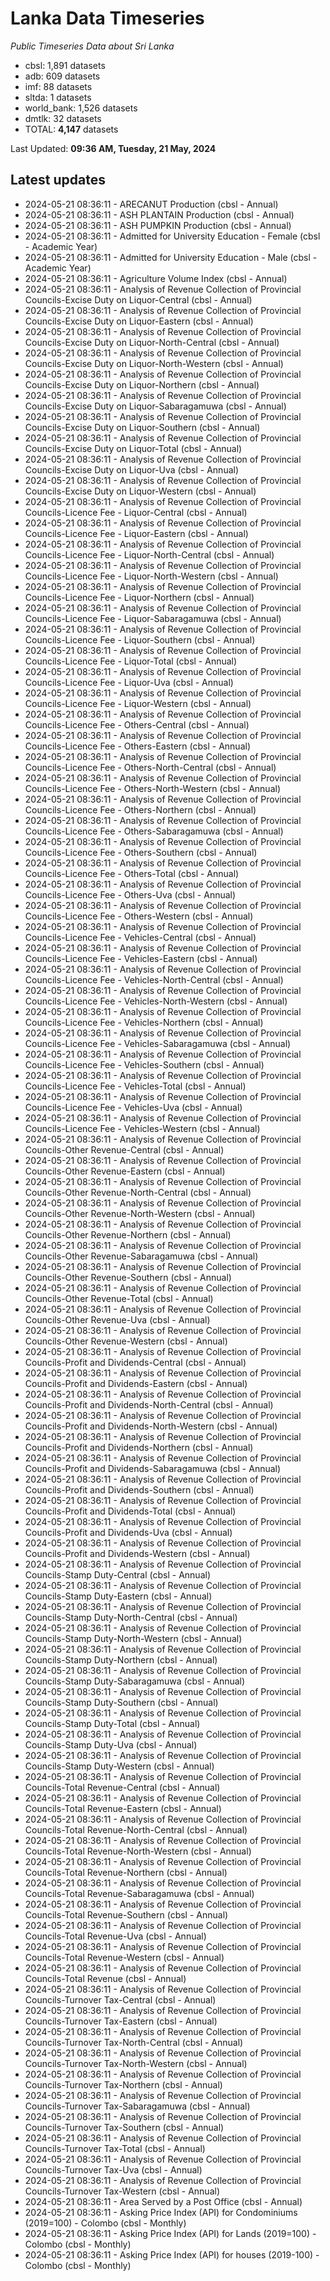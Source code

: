 # Lanka Data Timeseries
*Public Timeseries Data about Sri Lanka*

* cbsl: 1,891 datasets
* adb: 609 datasets
* imf: 88 datasets
* sltda: 1 datasets
* world_bank: 1,526 datasets
* dmtlk: 32 datasets
* TOTAL: **4,147** datasets

Last Updated: **09:36 AM, Tuesday, 21 May, 2024**

## Latest updates

* 2024-05-21 08:36:11 - ARECANUT Production (cbsl - Annual)
* 2024-05-21 08:36:11 - ASH PLANTAIN Production (cbsl - Annual)
* 2024-05-21 08:36:11 - ASH PUMPKIN Production (cbsl - Annual)
* 2024-05-21 08:36:11 - Admitted for University Education - Female (cbsl - Academic Year)
* 2024-05-21 08:36:11 - Admitted for University Education - Male (cbsl - Academic Year)
* 2024-05-21 08:36:11 - Agriculture Volume Index (cbsl - Annual)
* 2024-05-21 08:36:11 - Analysis of Revenue Collection of Provincial Councils-Excise Duty on Liquor-Central (cbsl - Annual)
* 2024-05-21 08:36:11 - Analysis of Revenue Collection of Provincial Councils-Excise Duty on Liquor-Eastern (cbsl - Annual)
* 2024-05-21 08:36:11 - Analysis of Revenue Collection of Provincial Councils-Excise Duty on Liquor-North-Central (cbsl - Annual)
* 2024-05-21 08:36:11 - Analysis of Revenue Collection of Provincial Councils-Excise Duty on Liquor-North-Western (cbsl - Annual)
* 2024-05-21 08:36:11 - Analysis of Revenue Collection of Provincial Councils-Excise Duty on Liquor-Northern (cbsl - Annual)
* 2024-05-21 08:36:11 - Analysis of Revenue Collection of Provincial Councils-Excise Duty on Liquor-Sabaragamuwa (cbsl - Annual)
* 2024-05-21 08:36:11 - Analysis of Revenue Collection of Provincial Councils-Excise Duty on Liquor-Southern (cbsl - Annual)
* 2024-05-21 08:36:11 - Analysis of Revenue Collection of Provincial Councils-Excise Duty on Liquor-Total (cbsl - Annual)
* 2024-05-21 08:36:11 - Analysis of Revenue Collection of Provincial Councils-Excise Duty on Liquor-Uva (cbsl - Annual)
* 2024-05-21 08:36:11 - Analysis of Revenue Collection of Provincial Councils-Excise Duty on Liquor-Western (cbsl - Annual)
* 2024-05-21 08:36:11 - Analysis of Revenue Collection of Provincial Councils-Licence Fee - Liquor-Central (cbsl - Annual)
* 2024-05-21 08:36:11 - Analysis of Revenue Collection of Provincial Councils-Licence Fee - Liquor-Eastern (cbsl - Annual)
* 2024-05-21 08:36:11 - Analysis of Revenue Collection of Provincial Councils-Licence Fee - Liquor-North-Central (cbsl - Annual)
* 2024-05-21 08:36:11 - Analysis of Revenue Collection of Provincial Councils-Licence Fee - Liquor-North-Western (cbsl - Annual)
* 2024-05-21 08:36:11 - Analysis of Revenue Collection of Provincial Councils-Licence Fee - Liquor-Northern (cbsl - Annual)
* 2024-05-21 08:36:11 - Analysis of Revenue Collection of Provincial Councils-Licence Fee - Liquor-Sabaragamuwa (cbsl - Annual)
* 2024-05-21 08:36:11 - Analysis of Revenue Collection of Provincial Councils-Licence Fee - Liquor-Southern (cbsl - Annual)
* 2024-05-21 08:36:11 - Analysis of Revenue Collection of Provincial Councils-Licence Fee - Liquor-Total (cbsl - Annual)
* 2024-05-21 08:36:11 - Analysis of Revenue Collection of Provincial Councils-Licence Fee - Liquor-Uva (cbsl - Annual)
* 2024-05-21 08:36:11 - Analysis of Revenue Collection of Provincial Councils-Licence Fee - Liquor-Western (cbsl - Annual)
* 2024-05-21 08:36:11 - Analysis of Revenue Collection of Provincial Councils-Licence Fee - Others-Central (cbsl - Annual)
* 2024-05-21 08:36:11 - Analysis of Revenue Collection of Provincial Councils-Licence Fee - Others-Eastern (cbsl - Annual)
* 2024-05-21 08:36:11 - Analysis of Revenue Collection of Provincial Councils-Licence Fee - Others-North-Central (cbsl - Annual)
* 2024-05-21 08:36:11 - Analysis of Revenue Collection of Provincial Councils-Licence Fee - Others-North-Western (cbsl - Annual)
* 2024-05-21 08:36:11 - Analysis of Revenue Collection of Provincial Councils-Licence Fee - Others-Northern (cbsl - Annual)
* 2024-05-21 08:36:11 - Analysis of Revenue Collection of Provincial Councils-Licence Fee - Others-Sabaragamuwa (cbsl - Annual)
* 2024-05-21 08:36:11 - Analysis of Revenue Collection of Provincial Councils-Licence Fee - Others-Southern (cbsl - Annual)
* 2024-05-21 08:36:11 - Analysis of Revenue Collection of Provincial Councils-Licence Fee - Others-Total (cbsl - Annual)
* 2024-05-21 08:36:11 - Analysis of Revenue Collection of Provincial Councils-Licence Fee - Others-Uva (cbsl - Annual)
* 2024-05-21 08:36:11 - Analysis of Revenue Collection of Provincial Councils-Licence Fee - Others-Western (cbsl - Annual)
* 2024-05-21 08:36:11 - Analysis of Revenue Collection of Provincial Councils-Licence Fee - Vehicles-Central (cbsl - Annual)
* 2024-05-21 08:36:11 - Analysis of Revenue Collection of Provincial Councils-Licence Fee - Vehicles-Eastern (cbsl - Annual)
* 2024-05-21 08:36:11 - Analysis of Revenue Collection of Provincial Councils-Licence Fee - Vehicles-North-Central (cbsl - Annual)
* 2024-05-21 08:36:11 - Analysis of Revenue Collection of Provincial Councils-Licence Fee - Vehicles-North-Western (cbsl - Annual)
* 2024-05-21 08:36:11 - Analysis of Revenue Collection of Provincial Councils-Licence Fee - Vehicles-Northern (cbsl - Annual)
* 2024-05-21 08:36:11 - Analysis of Revenue Collection of Provincial Councils-Licence Fee - Vehicles-Sabaragamuwa (cbsl - Annual)
* 2024-05-21 08:36:11 - Analysis of Revenue Collection of Provincial Councils-Licence Fee - Vehicles-Southern (cbsl - Annual)
* 2024-05-21 08:36:11 - Analysis of Revenue Collection of Provincial Councils-Licence Fee - Vehicles-Total (cbsl - Annual)
* 2024-05-21 08:36:11 - Analysis of Revenue Collection of Provincial Councils-Licence Fee - Vehicles-Uva (cbsl - Annual)
* 2024-05-21 08:36:11 - Analysis of Revenue Collection of Provincial Councils-Licence Fee - Vehicles-Western (cbsl - Annual)
* 2024-05-21 08:36:11 - Analysis of Revenue Collection of Provincial Councils-Other Revenue-Central (cbsl - Annual)
* 2024-05-21 08:36:11 - Analysis of Revenue Collection of Provincial Councils-Other Revenue-Eastern (cbsl - Annual)
* 2024-05-21 08:36:11 - Analysis of Revenue Collection of Provincial Councils-Other Revenue-North-Central (cbsl - Annual)
* 2024-05-21 08:36:11 - Analysis of Revenue Collection of Provincial Councils-Other Revenue-North-Western (cbsl - Annual)
* 2024-05-21 08:36:11 - Analysis of Revenue Collection of Provincial Councils-Other Revenue-Northern (cbsl - Annual)
* 2024-05-21 08:36:11 - Analysis of Revenue Collection of Provincial Councils-Other Revenue-Sabaragamuwa (cbsl - Annual)
* 2024-05-21 08:36:11 - Analysis of Revenue Collection of Provincial Councils-Other Revenue-Southern (cbsl - Annual)
* 2024-05-21 08:36:11 - Analysis of Revenue Collection of Provincial Councils-Other Revenue-Total (cbsl - Annual)
* 2024-05-21 08:36:11 - Analysis of Revenue Collection of Provincial Councils-Other Revenue-Uva (cbsl - Annual)
* 2024-05-21 08:36:11 - Analysis of Revenue Collection of Provincial Councils-Other Revenue-Western (cbsl - Annual)
* 2024-05-21 08:36:11 - Analysis of Revenue Collection of Provincial Councils-Profit and Dividends-Central (cbsl - Annual)
* 2024-05-21 08:36:11 - Analysis of Revenue Collection of Provincial Councils-Profit and Dividends-Eastern (cbsl - Annual)
* 2024-05-21 08:36:11 - Analysis of Revenue Collection of Provincial Councils-Profit and Dividends-North-Central (cbsl - Annual)
* 2024-05-21 08:36:11 - Analysis of Revenue Collection of Provincial Councils-Profit and Dividends-North-Western (cbsl - Annual)
* 2024-05-21 08:36:11 - Analysis of Revenue Collection of Provincial Councils-Profit and Dividends-Northern (cbsl - Annual)
* 2024-05-21 08:36:11 - Analysis of Revenue Collection of Provincial Councils-Profit and Dividends-Sabaragamuwa (cbsl - Annual)
* 2024-05-21 08:36:11 - Analysis of Revenue Collection of Provincial Councils-Profit and Dividends-Southern (cbsl - Annual)
* 2024-05-21 08:36:11 - Analysis of Revenue Collection of Provincial Councils-Profit and Dividends-Total (cbsl - Annual)
* 2024-05-21 08:36:11 - Analysis of Revenue Collection of Provincial Councils-Profit and Dividends-Uva (cbsl - Annual)
* 2024-05-21 08:36:11 - Analysis of Revenue Collection of Provincial Councils-Profit and Dividends-Western (cbsl - Annual)
* 2024-05-21 08:36:11 - Analysis of Revenue Collection of Provincial Councils-Stamp Duty-Central (cbsl - Annual)
* 2024-05-21 08:36:11 - Analysis of Revenue Collection of Provincial Councils-Stamp Duty-Eastern (cbsl - Annual)
* 2024-05-21 08:36:11 - Analysis of Revenue Collection of Provincial Councils-Stamp Duty-North-Central (cbsl - Annual)
* 2024-05-21 08:36:11 - Analysis of Revenue Collection of Provincial Councils-Stamp Duty-North-Western (cbsl - Annual)
* 2024-05-21 08:36:11 - Analysis of Revenue Collection of Provincial Councils-Stamp Duty-Northern (cbsl - Annual)
* 2024-05-21 08:36:11 - Analysis of Revenue Collection of Provincial Councils-Stamp Duty-Sabaragamuwa (cbsl - Annual)
* 2024-05-21 08:36:11 - Analysis of Revenue Collection of Provincial Councils-Stamp Duty-Southern (cbsl - Annual)
* 2024-05-21 08:36:11 - Analysis of Revenue Collection of Provincial Councils-Stamp Duty-Total (cbsl - Annual)
* 2024-05-21 08:36:11 - Analysis of Revenue Collection of Provincial Councils-Stamp Duty-Uva (cbsl - Annual)
* 2024-05-21 08:36:11 - Analysis of Revenue Collection of Provincial Councils-Stamp Duty-Western (cbsl - Annual)
* 2024-05-21 08:36:11 - Analysis of Revenue Collection of Provincial Councils-Total Revenue-Central (cbsl - Annual)
* 2024-05-21 08:36:11 - Analysis of Revenue Collection of Provincial Councils-Total Revenue-Eastern (cbsl - Annual)
* 2024-05-21 08:36:11 - Analysis of Revenue Collection of Provincial Councils-Total Revenue-North-Central (cbsl - Annual)
* 2024-05-21 08:36:11 - Analysis of Revenue Collection of Provincial Councils-Total Revenue-North-Western (cbsl - Annual)
* 2024-05-21 08:36:11 - Analysis of Revenue Collection of Provincial Councils-Total Revenue-Northern (cbsl - Annual)
* 2024-05-21 08:36:11 - Analysis of Revenue Collection of Provincial Councils-Total Revenue-Sabaragamuwa (cbsl - Annual)
* 2024-05-21 08:36:11 - Analysis of Revenue Collection of Provincial Councils-Total Revenue-Southern (cbsl - Annual)
* 2024-05-21 08:36:11 - Analysis of Revenue Collection of Provincial Councils-Total Revenue-Uva (cbsl - Annual)
* 2024-05-21 08:36:11 - Analysis of Revenue Collection of Provincial Councils-Total Revenue-Western (cbsl - Annual)
* 2024-05-21 08:36:11 - Analysis of Revenue Collection of Provincial Councils-Total Revenue (cbsl - Annual)
* 2024-05-21 08:36:11 - Analysis of Revenue Collection of Provincial Councils-Turnover Tax-Central (cbsl - Annual)
* 2024-05-21 08:36:11 - Analysis of Revenue Collection of Provincial Councils-Turnover Tax-Eastern (cbsl - Annual)
* 2024-05-21 08:36:11 - Analysis of Revenue Collection of Provincial Councils-Turnover Tax-North-Central (cbsl - Annual)
* 2024-05-21 08:36:11 - Analysis of Revenue Collection of Provincial Councils-Turnover Tax-North-Western (cbsl - Annual)
* 2024-05-21 08:36:11 - Analysis of Revenue Collection of Provincial Councils-Turnover Tax-Northern (cbsl - Annual)
* 2024-05-21 08:36:11 - Analysis of Revenue Collection of Provincial Councils-Turnover Tax-Sabaragamuwa (cbsl - Annual)
* 2024-05-21 08:36:11 - Analysis of Revenue Collection of Provincial Councils-Turnover Tax-Southern (cbsl - Annual)
* 2024-05-21 08:36:11 - Analysis of Revenue Collection of Provincial Councils-Turnover Tax-Total (cbsl - Annual)
* 2024-05-21 08:36:11 - Analysis of Revenue Collection of Provincial Councils-Turnover Tax-Uva (cbsl - Annual)
* 2024-05-21 08:36:11 - Analysis of Revenue Collection of Provincial Councils-Turnover Tax-Western (cbsl - Annual)
* 2024-05-21 08:36:11 - Area Served by a Post Office (cbsl - Annual)
* 2024-05-21 08:36:11 - Asking Price Index (API) for Condominiums (2019=100) - Colombo (cbsl - Monthly)
* 2024-05-21 08:36:11 - Asking Price Index (API) for Lands (2019=100) - Colombo (cbsl - Monthly)
* 2024-05-21 08:36:11 - Asking Price Index (API) for houses (2019-100) - Colombo (cbsl - Monthly)